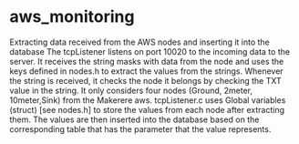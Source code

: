 # aws_monitoring
Extracting data received from the AWS nodes and inserting it into the database
The tcpListener listens on port 10020 to the incoming data to the server. It receives the string masks with data from the node and uses the keys defined in nodes.h to extract the values from the strings.
Whenever the string is received, it checks the node it belongs by checking the TXT value in the string. It only considers four nodes (Ground, 2meter, 10meter,Sink) from the Makerere aws.
tcpListener.c uses Global variables (struct) [see nodes.h] to store the values from each node after extracting them.
The values are then inserted into the database based on the corresponding table that has the parameter that the value represents.
